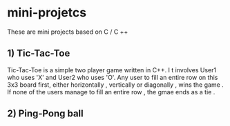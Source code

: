 # mini-projetcs
These are mini projects based on C / C ++

## 1) Tic-Tac-Toe
Tic-Tac-Toe is a simple two player game written in C++. I t involves User1 who uses 'X' and User2 who uses 'O'. Any user to fill an entire row on this 3x3 board first, either horizontally , vertically or diagonally , wins the game . If none of the users manage to fill an entire row , the gmae ends as a tie .


## 2) Ping-Pong ball
